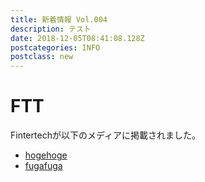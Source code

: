 ```yaml
---
title: 新着情報 Vol.004
description: テスト
date: 2018-12-05T08:41:08.128Z
postcategories: INFO
postclass: new
---
```

# FTT

Fintertechが以下のメディアに掲載されました。

* [hogehoge](https://example.com)
* [fugafuga](https://example.jp)
